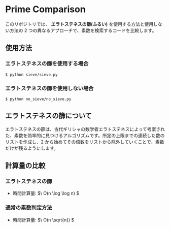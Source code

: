 # Prime Comparison

このリポジトリでは、 **エラトステネスの篩(ふるい)** を使用する方法と使用しない方法の 2 つの異なるアプローチで、素数を検索するコードを比較します。

## 使用方法

### エラトステネスの篩を使用する場合

```shell
$ python sieve/sieve.py
```

### エラトステネスの篩を使用しない場合

```shell
$ python no_sieve/no_sieve.py
```

## エラトステネスの篩について

エラトステネスの篩は、古代ギリシャの数学者エラトステネスによって考案された、素数を効率的に見つけるアルゴリズムです。所定の上限までの連続した数のリストを作成し、2 から始めてその倍数をリストから除外していくことで、素数だけが残るようにします。

## 計算量の比較

### エラトステネスの篩

- 時間計算量: $\ O(n \log \log n) \$

### 通常の素数判定方法

- 時間計算量: $\ O(n \sqrt{n}) \$
